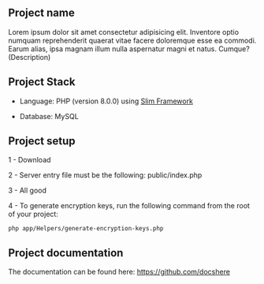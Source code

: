 ## Project name

Lorem ipsum dolor sit amet consectetur adipisicing elit. Inventore optio numquam reprehenderit quaerat vitae facere doloremque esse ea commodi. Earum alias, ipsa magnam illum nulla aspernatur magni et natus. Cumque? (Description)

## Project Stack

- Language: PHP (version 8.0.0) using [Slim Framework](https://www.slimframework.com/)

- Database: MySQL

## Project setup

1 - Download

2 - Server entry file must be the following: public/index.php

3 - All good

4 - To generate encryption keys, run the following command from the root of your project:

```php app/Helpers/generate-encryption-keys.php```

## Project documentation

The documentation can be found here: https://github.com/docshere